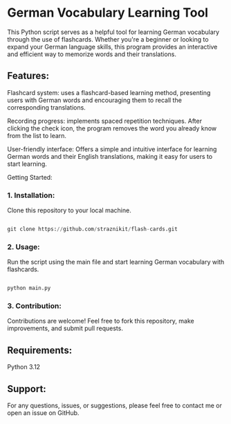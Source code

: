 # German Vocabulary Learning Tool
This Python script serves as a helpful tool for learning German vocabulary through the use of flashcards. Whether you're a beginner or looking to expand your German language skills, this program provides an interactive and efficient way to memorize words and their translations.

## Features:
Flashcard system: uses a flashcard-based learning method, presenting users with German words and encouraging them to recall the corresponding translations.

Recording progress: implements spaced repetition techniques. After clicking the check icon, the program removes the word you already know from the list to learn.

User-friendly interface: Offers a simple and intuitive interface for learning German words and their English translations, making it easy for users to start learning.

Getting Started:
### 1. Installation:
Clone this repository to your local machine.

```python

git clone https://github.com/straznikit/flash-cards.git

```

### 2. Usage: 
Run the script using the main file and start learning German vocabulary with flashcards.

```python

python main.py

```

### 3. Contribution: 
Contributions are welcome! Feel free to fork this repository, make improvements, and submit pull requests.

## Requirements:
Python 3.12

## Support:
For any questions, issues, or suggestions, please feel free to contact me or open an issue on GitHub.
